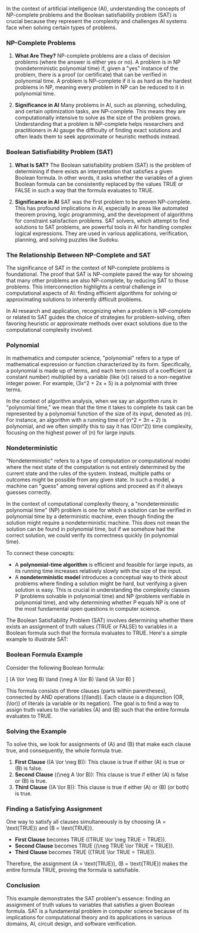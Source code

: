 In the context of artificial intelligence (AI), understanding the concepts of NP-complete problems and the Boolean satisfiability problem (SAT) is crucial because they represent the complexity and challenges AI systems face when solving certain types of problems.

### NP-Complete Problems

1. **What Are They?**
   NP-complete problems are a class of decision problems (where the answer is either yes or no). A problem is in NP (nondeterministic polynomial time) if, given a "yes" instance of the problem, there is a proof (or certificate) that can be verified in polynomial time. A problem is NP-complete if it is as hard as the hardest problems in NP, meaning every problem in NP can be reduced to it in polynomial time.

2. **Significance in AI**
   Many problems in AI, such as planning, scheduling, and certain optimization tasks, are NP-complete. This means they are computationally intensive to solve as the size of the problem grows. Understanding that a problem is NP-complete helps researchers and practitioners in AI gauge the difficulty of finding exact solutions and often leads them to seek approximate or heuristic methods instead.

### Boolean Satisfiability Problem (SAT)

1. **What Is SAT?**
   The Boolean satisfiability problem (SAT) is the problem of determining if there exists an interpretation that satisfies a given Boolean formula. In other words, it asks whether the variables of a given Boolean formula can be consistently replaced by the values TRUE or FALSE in such a way that the formula evaluates to TRUE.

2. **Significance in AI**
   SAT was the first problem to be proven NP-complete. This has profound implications in AI, especially in areas like automated theorem proving, logic programming, and the development of algorithms for constraint satisfaction problems. SAT solvers, which attempt to find solutions to SAT problems, are powerful tools in AI for handling complex logical expressions. They are used in various applications,  verification, planning, and solving puzzles like Sudoku.

### The Relationship Between NP-Complete and SAT

The significance of SAT in the context of NP-complete problems is foundational. The proof that SAT is NP-complete paved the way for showing that many other problems are also NP-complete, by reducing SAT to those problems. This interconnection highlights a central challenge in computational aspects of AI: finding efficient algorithms for solving or approximating solutions to inherently difficult problems. 

In AI research and application, recognizing when a problem is NP-complete or related to SAT guides the choice of strategies for problem-solving, often favoring heuristic or approximate methods over exact solutions due to the computational complexity involved.

### Polynomial

In mathematics and computer science, "polynomial" refers to a type of mathematical expression or function characterized by its form. Specifically, a polynomial is made up of terms, and each term consists of a coefficient (a constant number) multiplied by a variable (like \(x\)) raised to a non-negative integer power. For example, \(3x^2 + 2x + 5\) is a polynomial with three terms.

In the context of algorithm analysis, when we say an algorithm runs in "polynomial time," we mean that the time it takes to complete its task can be represented by a polynomial function of the size of its input, denoted as \(n\). For instance, an algorithm with a running time of \(n^2 + 3n + 2\) is polynomial, and we often simplify this to say it has \(O(n^2)\) time complexity, focusing on the highest power of \(n\) for large inputs.

### Nondeterministic

"Nondeterministic" refers to a type of computation or computational model where the next state of the computation is not entirely determined by the current state and the rules of the system. Instead, multiple paths or outcomes might be possible from any given state. In such a model, a machine can "guess" among several options and proceed as if it always guesses correctly.

In the context of computational complexity theory, a "nondeterministic polynomial time" (NP) problem is one for which a solution can be verified in polynomial time by a deterministic machine, even though finding the solution might require a nondeterministic machine. This does not mean the solution can be found in polynomial time, but if we somehow had the correct solution, we could verify its correctness quickly (in polynomial time).

To connect these concepts:
- A **polynomial-time algorithm** is efficient and feasible for large inputs, as its running time increases relatively slowly with the size of the input.
- A **nondeterministic model** introduces a conceptual way to think about problems where finding a solution might be hard, but verifying a given solution is easy. This is crucial in understanding the complexity classes P (problems solvable in polynomial time) and NP (problems verifiable in polynomial time), and why determining whether P equals NP is one of the most fundamental open questions in computer science.

The Boolean Satisfiability Problem (SAT) involves determining whether there exists an assignment of truth values (TRUE or FALSE) to variables in a Boolean formula such that the formula evaluates to TRUE. Here's a simple example to illustrate SAT:

### Boolean Formula Example

Consider the following Boolean formula:

\[
(A \lor \neg B) \land (\neg A \lor B) \land (A \lor B)
\]

This formula consists of three clauses (parts within parentheses), connected by AND operations (\(\land\)). Each clause is a disjunction (OR, \(\lor\)) of literals (a variable or its negation). The goal is to find a way to assign truth values to the variables \(A\) and \(B\) such that the entire formula evaluates to TRUE.

### Solving the Example

To solve this, we look for assignments of \(A\) and \(B\) that make each clause true, and consequently, the whole formula true.

1. **First Clause** (\(A \lor \neg B\)): This clause is true if either \(A\) is true or \(B\) is false.
2. **Second Clause** (\(\neg A \lor B\)): This clause is true if either \(A\) is false or \(B\) is true.
3. **Third Clause** (\(A \lor B\)): This clause is true if either \(A\) or \(B\) (or both) is true.

### Finding a Satisfying Assignment

One way to satisfy all clauses simultaneously is by choosing \(A = \text{TRUE}\) and \(B = \text{TRUE}\).

- **First Clause** becomes TRUE (\(TRUE \lor \neg TRUE = TRUE\)).
- **Second Clause** becomes TRUE (\(\neg TRUE \lor TRUE = TRUE\)).
- **Third Clause** becomes TRUE (\(TRUE \lor TRUE = TRUE\)).

Therefore, the assignment \(A = \text{TRUE}\), \(B = \text{TRUE}\) makes the entire formula TRUE, proving the formula is satisfiable.

### Conclusion

This example demonstrates the SAT problem's essence: finding an assignment of truth values to variables that satisfies a given Boolean formula. SAT is a fundamental problem in computer science because of its implications for computational theory and its applications in various domains,  AI, circuit design, and software verification.

